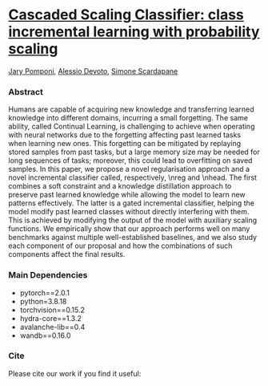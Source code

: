 # [Cascaded Scaling Classifier: class incremental learning with probability scaling](-)
[Jary Pomponi](https://jarypomponi.com/), [Alessio Devoto](https://alessiodevoto.github.io/),  [Simone Scardapane](https://www.sscardapane.it/)

### Abstract
Humans are capable of acquiring new knowledge and transferring learned knowledge into different domains, incurring a small forgetting. The same ability, called Continual Learning, is challenging to achieve when operating with neural networks due to the forgetting affecting past learned tasks when learning new ones. This forgetting can be mitigated by replaying stored samples from past tasks, but a large memory size may be needed for long sequences of tasks; moreover, this could lead to overfitting on saved samples. In this paper, we propose a novel regularisation approach and a novel incremental classifier called, respectively, \nreg and \nhead. The first combines a soft constraint and a knowledge distillation approach to preserve past learned knowledge while allowing the model to learn new patterns effectively. The latter is a gated incremental classifier, helping the model modify past learned classes without directly interfering with them. This is achieved by modifying the output of the model with auxiliary scaling functions. We empirically show that our approach performs well on many benchmarks against multiple well-established baselines, and we also study each component of our proposal and how the combinations of such components affect the final results.

### Main Dependencies
* pytorch==2.0.1
* python=3.8.18
* torchvision==0.15.2
* hydra-core==1.3.2
* avalanche-lib==0.4
* wandb==0.16.0

[//]: # (### Experiments files)

[//]: # (The folder './config/' contains all the yaml files used for the experiments presented in the paper. )

[//]: # ()
[//]: # (The folders './config/optimizers' and './config/training' contain, respectively, the files which contain the optimizers and the training strategies. )

[//]: # ()
[//]: # (The folder './config/experiments/classification' contains all the files used for the ensemble experiments, while './config/experiments/classification' contains the ones used in the CL scenarios.)

[//]: # ()
[//]: # (### Training)

[//]: # (We have teo training files:)

[//]: # ()
[//]: # (* main.py: to be used only with config files from './config/experiments/classification')

[//]: # (* main_cl.py: to be used only with config files from './config/experiments/cl')

[//]: # ()
[//]: # (Bot scripts accept any number of training files, which are processed sequentially, and also an optional flag --device [integer|cpu] that can be used to specify the device &#40;otherwise the one present in each config file is used&#41;.)

[//]: # ()
[//]: # (Please refer to the yaml files to understand how they can be formatted, and to the methods to understand the parameters that can be used.)

[//]: # ()
[//]: # (If you want to use TinyImagenet you need to download and preprocess it first, using the script 'tinyimagenet_download.sh'.)

### Cite

Please cite our work if you find it useful:

[//]: # (```)

[//]: # ()
[//]: # ()
[//]: # (```)